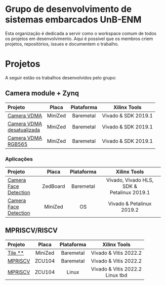 # Grupo de desenvolvimento de sistemas embarcados UnB-ENM


Esta organização é dedicada a servir como o workspace comum de todos os projetos em desenvolvimento. Aqui é possível que os membros criem projetos, repositórios, issues e documentem o trabalho. 


# Projetos
A seguir estão os trabalhos desenvolvidos pelo grupo: 

## Camera module + Zynq

| Projeto | Placa |     Plataforma    | Xilinx Tools | 
| :-------- | :--------: | :--------: | :----------:  | 
| [Camera VDMA](https://github.com/EmbeddedComputing/reconfigurable-camera)  |  MiniZed  | Baremetal | Vivado & SDK 2019.1 |
| [Camera VDMA <br> desatualizada](https://github.com/EmbeddedComputing/reconfigurable-camera-desatualizada)  |  MiniZed  | Baremetal | Vivado & SDK 2019.1 |
| [Camera VDMA <br>RGB565](https://github.com/EmbeddedComputing/Reconfigurable-Camera-RGB565)  |  MiniZed  | Baremetal | Vivado & SDK 2019.1 | 

### Aplicações
| Projeto | Placa |     Plataforma    | Xilinx Tools | 
| :-------- | :--------: | :--------: | :----------:  | 
| [Camera Face<br> Detection](https://github.com/EmbeddedComputing/Face-Detection.)  | ZedBoard  | Baremetal | Vivado, Vivado HLS, SDK &<br> Petalinux 2019.1 | 
| [Camera Face<br> Detection](https://github.com/EmbeddedComputing/Face-Detection.)  |  MiniZed  | OS | Vivado & Petalinux 2019.2 | 


## MPRISCV/RISCV
| Projeto | Placa |     Plataforma    | Xilinx Tools | 
| :-------- | :--------: | :--------: | :----------:  | 
| [Tile **](https://github.com/EmbeddedComputing/sriscv)  |  MiniZed  | Baremetal | Vivado & Vitis 2022.2 |
| [MPRISCV](https://github.com/EmbeddedComputing/mpriscv)  |  ZCU104  | Baremetal | Vivado & Vitis 2022.2 |
| [MPRISCV](https://github.com/EmbeddedComputing/reconfigurable-camera-desatualizada)  |  ZCU104  | Linux | Vivado & Vitis 2022.2 <br> Linux tbd |
